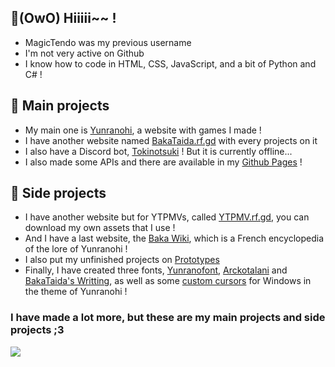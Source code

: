 ## 👋(OwO) Hiiiii~~ !

- MagicTendo was my previous username
- I'm not very active on Github
- I know how to code in HTML, CSS, JavaScript, and a bit of Python and C# !


## 🍙 Main projects

- My main one is [Yunranohi](http://yunranohi.rf.gd), a website with games I made !
- I have another website named [BakaTaida.rf.gd](http://bakataida.rf.gd/) with every projects on it
- I also have a Discord bot, [Tokinotsuki](http://tokinotsuki.rf.gd) ! But it is currently offline...
- I also made some APIs and there are available in my [Github Pages](https://magictendo.github.io/GithubPages/) !


## 🍡 Side projects

- I have another website but for YTPMVs, called [YTPMV.rf.gd](http://ytpmv.rf.gd), you can download my own assets that I use !
- And I have a last website, the  [Baka Wiki](http://baka-wiki.rf.gd), which is a French encyclopedia of the lore of Yunranohi !
- I also put my unfinished projects on [Prototypes](http://bakataida.rf.gd/Prototypes.html)
- Finally, I have created three fonts, [Yunranofont](http://bakataida.rf.gd/res/Yunranofont.ttf), [Arckotalani](http://bakataida.rf.gd/res/Arckotalani.ttf) and [BakaTaida's Writting](http://bakataida.rf.gd/res/BakaTaida's%20Writting.ttf), as well as some [custom cursors](http://bakataida.rf.gd/res/YunranohiCursors.zip) for Windows in the theme of Yunranohi !


### I have made a lot more, but these are my main projects and side projects ;3


<a href="http://bakataida.rf.gd" target="_blank"><img src="[https://raw.githubusercontent.com/MagicTendo/HTTPS-IMG/main/Yunranohi.gif](https://raw.githubusercontent.com/MagicTendo/HTTPS-IMG/main/BakaTaida.png)https://raw.githubusercontent.com/MagicTendo/HTTPS-IMG/main/BakaTaida.png"></a>
